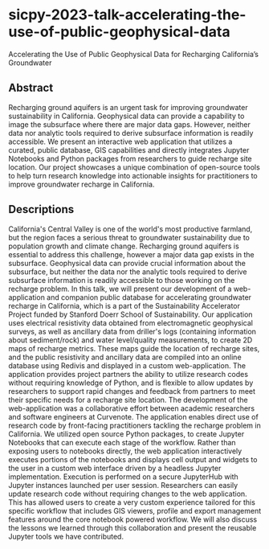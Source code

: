 # sicpy-2023-talk-accelerating-the-use-of-public-geophysical-data
Accelerating the Use of Public Geophysical Data  for Recharging California’s Groundwater


## Abstract

Recharging ground aquifers is an urgent task for improving groundwater sustainability in California. Geophysical data can provide a capability to image the subsurface where there are major data gaps. However, neither data nor analytic tools required to derive subsurface information is readily accessible. We present an interactive web application that utilizes a curated, public database, GIS capabilities and directly integrates Jupyter Notebooks and Python packages from researchers to guide recharge site location. Our project showcases a unique combination of open-source tools to help turn research knowledge into actionable insights for practitioners to improve groundwater recharge in California.


## Descriptions

California's Central Valley is one of the world's most productive farmland, but the region faces a serious threat to groundwater sustainability due to population growth and climate change. Recharging ground aquifers is essential to address this challenge, however a major data gap exists in the subsurface. Geophysical data can provide crucial information about the subsurface, but neither the data nor the analytic tools required to derive subsurface information is readily accessible to those working on the recharge problem.
In this talk, we will present our development of a web-application and companion public database for accelerating groundwater recharge in California, which is a part of the Sustainability Accelerator Project funded by Stanford Doerr School of Sustainability. Our application uses electrical resistivity data obtained from electromagnetic geophysical surveys, as well as ancillary data from driller's logs (containing information about sediment/rock) and water level/quality measurements, to create 2D maps of recharge metrics. These maps guide the location of recharge sites, and the public resistivity and ancillary data are compiled into an online database using Redivis and displayed in a custom web-application. The application provides project partners the ability to utilize research codes without requiring knowledge of Python, and is flexible to allow updates by researchers to support rapid changes and feedback from partners to meet their specific needs for a recharge site location.
The development of the web-application was a collaborative effort between academic researchers and software engineers at Curvenote. The application enables direct use of research code by front-facing practitioners tackling the recharge problem in California. We utilized open source Python packages, to create Jupyter Notebooks that can execute each stage of the workflow. Rather than exposing users to notebooks directly, the web application interactively executes portions of the notebooks and displays cell output and widgets to the user in a custom web interface driven by a headless Jupyter implementation. Execution is performed on a secure JupyterHub with Jupyter instances launched per user session. Researchers can easily update research code without requiring changes to the web application. This has allowed users to create a very custom experience tailored for this specific workflow that includes GIS viewers, profile and export management features around the core notebook powered workflow. We will also discuss the lessons we learned through this collaboration and present the reusable Jupyter tools we have contributed.

